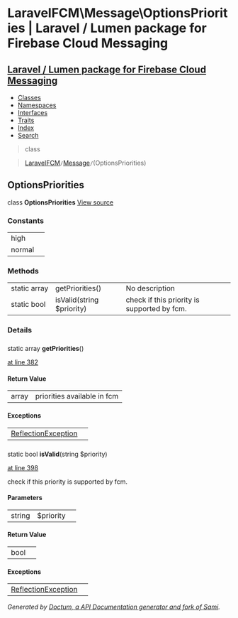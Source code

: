 # LaravelFCM\Message\OptionsPriorities | Laravel / Lumen package for Firebase Cloud Messaging    

## [Laravel / Lumen package for Firebase Cloud Messaging](../../index.md)

- [Classes](../../classes.md)
- [Namespaces](../../namespaces.md)
- [Interfaces](../../interfaces.md)
- [Traits](../../traits.md)
- [Index](../../doc-index.md)
- [Search](../../search.md)

>class

>    [LaravelFCM](../../LaravelFCM.md)` / `[Message](../../LaravelFCM/Message.md)` / `(OptionsPriorities)
## OptionsPriorities

class **OptionsPriorities** [View source](https://github.com/code-lts/Laravel-FCM/blob/main/src/Message/OptionsBuilder.php)






### Constants

|   |   |
|---|---|
|high||
|normal||

### Methods

|   |   |   |   |
|---|---|---|---|
|static&nbsp;array|<a name="#method_getPriorities"></a>getPriorities()|No description||
|static&nbsp;bool|<a name="#method_isValid"></a>isValid(string $priority)|check if this priority is supported by fcm.||


### Details
<a name id="method_getPriorities"></a>

### 
static array **getPriorities**()

[at line 382](https://github.com/code-lts/Laravel-FCM/blob/main/src/Message/OptionsBuilder.php#L382)



#### Return Value

|   |   |
|---|---|
|array|priorities available in fcm


#### Exceptions

|   |   |
|---|---|
|[ReflectionException](https://www.php.net/ReflectionException)||

<a name id="method_isValid"></a>

### 
static bool **isValid**(string $priority)

[at line 398](https://github.com/code-lts/Laravel-FCM/blob/main/src/Message/OptionsBuilder.php#L398)

check if this priority is supported by fcm.        

#### Parameters

|   |   |   |
|---|---|---|
|string|$priority|

#### Return Value

|   |   |
|---|---|
|bool|


#### Exceptions

|   |   |
|---|---|
|[ReflectionException](https://www.php.net/ReflectionException)||

_Generated by [Doctum, a API Documentation generator and fork of Sami](https://github.com/code-lts/doctum)._